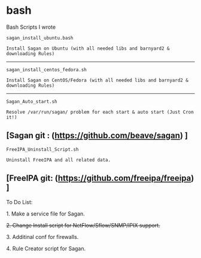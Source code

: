 # bash
Bash Scripts I wrote


    sagan_install_ubuntu.bash   

    Install Sagan on Ubuntu (with all needed libs and barnyard2 & downloading Rules)
    
--------------------------------------------------------------------------------------
   
    sagan_install_centos_fedora.sh
    
    Install Sagan on CentOS/Fedora (with all needed libs and barnyard2 & downloading Rules)
	
 ---------------------------------------------------------------------------------------
 
    Sagan_Auto_start.sh
	
    Resolve /var/run/sagan/ problem for each start & auto start (Just Cron it!)
	

   [Sagan git : (https://github.com/beave/sagan) ]
---------------------------------------------------------------------------------------------
   
    FreeIPA_Uninstall_Script.sh

    Uninstall FreeIPA and all related data.

   [FreeIPA git: (https://github.com/freeipa/freeipa) ]
---------------------------------------------------------------------------------------------
   
   To Do List:
    
   <p>1. Make a service file for Sagan.</p>
   <p><s>2. Change Install script for NetFlow/Sflow/SNMP/IPIX support.</s></p>
   <p>3. Additinal conf for firewalls.</p>
   <p>4. Rule Creator script for Sagan.</p>
